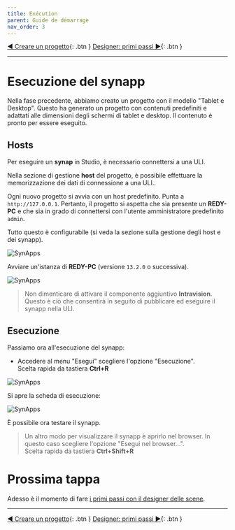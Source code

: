 ```yaml
---
title: Exécution
parent: Guide de démarrage
nav_order: 3
---
```


[◀ Creare un progetto](./first-project){: .btn } [Designer: primi passi ▶](./designer-first-step){: .btn }

--------------

# Esecuzione del synapp

Nella fase precedente, abbiamo creato un progetto con il modello "Tablet e Desktop". Questo ha generato un progetto con contenuti predefiniti e adattati alle dimensioni degli schermi di tablet e desktop.
Il contenuto è pronto per essere eseguito.

## Hosts

Per eseguire un **synap** in Studio, è necessario connettersi a una ULI.

Nella sezione di gestione **host** del progetto, è possibile effettuare la memorizzazione dei dati di connessione a una ULI..

Ogni nuovo progetto si avvia con un host predefinito. Punta a `http://127.0.0.1`. Pertanto, il progetto si aspetta che sia presente un **REDY-PC** e che sia in grado di connettersi con l'utente amministratore predefinito `admin`.

Tutto questo è configurabile (si veda la sezione sulla gestione degli host e dei synapp).

![SynApps](../assets/quick-start/synapp-run/01.png)

Avviare un'istanza di **REDY-PC** (versione `13.2.0` o successiva).

![SynApps](../assets/quick-start/synapp-run/02.png)

> Non dimenticare di attivare il componente aggiuntivo **Intravision**. Questo è ciò che consentirà in seguito di pubblicare ed eseguire il synapp nella ULI.

## Esecuzione

Passiamo ora all'esecuzione del synapp:
 - Accedere al menu "Esegui" scegliere l'opzione "Esecuzione". <br>Scelta rapida da tastiera **Ctrl+R**

![SynApps](../assets/quick-start/synapp-run/03.png)

Si apre la scheda di esecuzione:

![SynApps](../assets/quick-start/synapp-run/04.png)

È possibile ora testare il synapp.

> Un altro modo per visualizzare il synapp è aprirlo nel browser.
In questo caso scegliere l'opzione "Esegui nel browser...". <br>Scelta rapida da tastiera **Ctrl+Shift+R**

# Prossima tappa
Adesso è il momento di fare [i primi passi con il designer delle scene](./designer-first-step.md).

-----------------

[◀ Creare un progetto](./first-project){: .btn } [Designer: primi passi ▶](./designer-first-step){: .btn }
